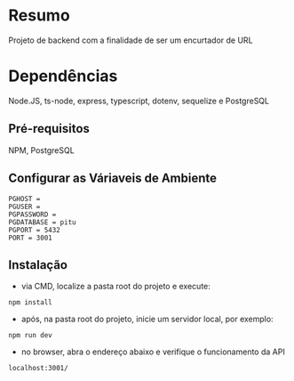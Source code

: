 # Resumo
Projeto de backend com a finalidade de ser um encurtador de URL

# Dependências
Node.JS, ts-node, express, typescript, dotenv, sequelize e PostgreSQL

## Pré-requisitos
NPM, PostgreSQL

## Configurar as Váriaveis de Ambiente
```
PGHOST = 
PGUSER = 
PGPASSWORD = 
PGDATABASE = pitu
PGPORT = 5432
PORT = 3001
```

## Instalação
- via CMD, localize a pasta root do projeto e execute:
```
npm install
```
- após, na pasta root do projeto, inicie um servidor local, por exemplo:
```
npm run dev
```
- no browser, abra o endereço abaixo e verifique o funcionamento da API
```
localhost:3001/
```
